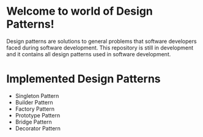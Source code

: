 # Welcome to world of Design Patterns!

Design patterns are solutions to general problems that software developers faced during software development. 
This repository is still in development and it contains all design patterns used in software development.


# Implemented Design Patterns

- Singleton Pattern
- Builder Pattern
- Factory Pattern
- Prototype Pattern
- Bridge Pattern
- Decorator Pattern
